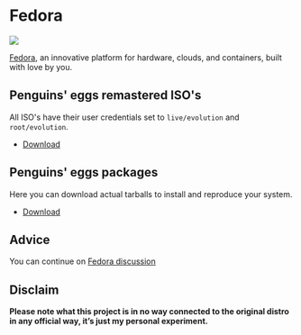 # Fedora
![](/img/fedora.svg)

[Fedora](https://fedoraproject.org/it/), an innovative platform for hardware, clouds, and containers, built with love by you. 

## Penguins' eggs remastered ISO's
All ISO's have their user credentials set to ```live/evolution``` and ```root/evolution```.

* [Download](https://drive.google.com/drive/folders/1B8am7G3FSxCD8rCLcyysDGTJD0GVUMhY)

## Penguins' eggs packages
Here you can download actual tarballs to install and reproduce your system.

* [Download](https://penguins-eggs.net/basket/index.php?p=packages%2Ftarballs)

## Advice

You can continue on [Fedora discussion](https://github.com/pieroproietti/penguins-blog/discussions/31)

## Disclaim
__Please note what this project is in no way connected to the original distro in any official way, it’s just my personal experiment.__


